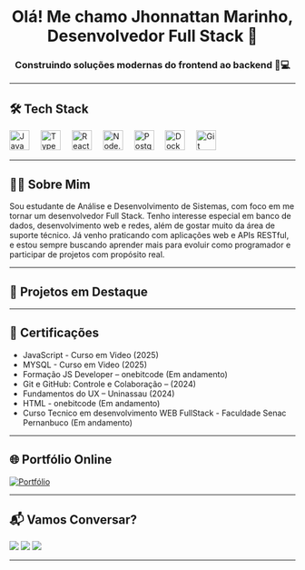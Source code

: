 <h1 align="center">Olá! Me chamo Jhonnattan Marinho, Desenvolvedor Full Stack 🚀</h1>
<h3 align="center">Construindo soluções modernas do frontend ao backend 🧠💻</h3>

---

## 🛠️ Tech Stack

<p align="left">
  <img src="https://cdn.jsdelivr.net/gh/devicons/devicon/icons/javascript/javascript-original.svg" height="35" alt="JavaScript" />
  <img width="12" />
  <img src="https://cdn.jsdelivr.net/gh/devicons/devicon/icons/typescript/typescript-original.svg" height="35" alt="TypeScript" />
  <img width="12" />
  <img src="https://cdn.jsdelivr.net/gh/devicons/devicon/icons/react/react-original.svg" height="35" alt="React" />
  <img width="12" />
  <img src="https://cdn.jsdelivr.net/gh/devicons/devicon/icons/nodejs/nodejs-original.svg" height="35" alt="Node.js" />
  <img width="12" />
  <img src="https://cdn.jsdelivr.net/gh/devicons/devicon/icons/postgresql/postgresql-original.svg" height="35" alt="PostgreSQL" />
  <img width="12" />
  <img src="https://cdn.jsdelivr.net/gh/devicons/devicon/icons/docker/docker-original.svg" height="35" alt="Docker" />
  <img width="12" />
  <img src="https://cdn.jsdelivr.net/gh/devicons/devicon/icons/git/git-original.svg" height="35" alt="Git" />
</p>

---

## 👨‍💻 Sobre Mim

Sou estudante de Análise e Desenvolvimento de Sistemas, com foco em me tornar um desenvolvedor Full Stack. Tenho interesse especial em banco de dados, desenvolvimento web e redes, além de gostar muito da área de suporte técnico. Já venho praticando com aplicações web e APIs RESTful, e estou sempre buscando aprender mais para evoluir como programador e participar de projetos com propósito real.

---

## 🚀 Projetos em Destaque



---

## 📜 Certificações

- JavaScript - Curso em Video (2025)
- MYSQL - Curso em Video (2025)
- Formação JS Developer – onebitcode (Em andamento)  
- Git e GitHub: Controle e Colaboração –  (2024)  
- Fundamentos do UX  – Uninassau (2024)
- HTML - onebitcode (Em andamento)
- Curso Tecnico em desenvolvimento WEB FullStack - Faculdade Senac Pernanbuco (Em andamento)

---

## 🌐 Portfólio Online

[![Portfólio](https://img.shields.io/badge/Portfólio-Jhonnattan%20Marinho-blue?style=flat-square&logo=firefox)](https://seuportifolio.com)

---

## 📬 Vamos Conversar?

<div align="left">
  <a href="jhonnattan.marinho@gmail.com"><img src="https://img.shields.io/badge/Gmail-D14836?style=for-the-badge&logo=gmail&logoColor=white"></a>
  <a href="https://www.linkedin.com/in/jhonnattan-marinho-bb2689266/" target="_blank"><img src="https://img.shields.io/badge/LinkedIn-0077B5?style=for-the-badge&logo=linkedin&logoColor=white"></a>
  <a href="https://github.com/AkiraMarinho" target="_blank"><img src="https://img.shields.io/badge/GitHub-100000?style=for-the-badge&logo=github&logoColor=white"></a>
</div>

---

